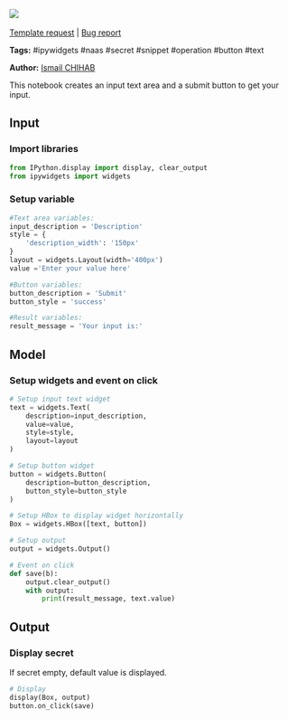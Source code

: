 <a href="https://app.naas.ai/user-redirect/naas/downloader?url=https://raw.githubusercontent.com/jupyter-naas/awesome-notebooks/master/IPyWidgets/IPyWidgets_Create_input_text_and_submit_button.ipynb" target="_parent"><img src="https://naasai-public.s3.eu-west-3.amazonaws.com/open_in_naas.svg"/></a><br><br><a href="https://github.com/jupyter-naas/awesome-notebooks/issues/new?assignees=&labels=&template=template-request.md&title=Tool+-+Action+of+the+notebook+">Template request</a> | <a href="https://github.com/jupyter-naas/awesome-notebooks/issues/new?assignees=&labels=bug&template=bug_report.md&title=IPyWidgets+-+Create+input+text+and+submit+button:+Error+short+description">Bug report</a>

**Tags:** #ipywidgets #naas #secret #snippet #operation #button #text

**Author:** [Ismail CHIHAB](https://www.linkedin.com/in/ismail-chihab-4b0a04202/)

This notebook creates an input text area and a submit button to get your input.

## Input

### Import libraries


```python
from IPython.display import display, clear_output
from ipywidgets import widgets
```

### Setup variable


```python
#Text area variables:
input_description = 'Description' 
style = {
    'description_width': '150px'
}
layout = widgets.Layout(width='400px')
value ='Enter your value here'

#Button variables:
button_description = 'Submit'
button_style = 'success'

#Result variables:
result_message = 'Your input is:'
```

## Model

### Setup widgets and event on click


```python
# Setup input text widget
text = widgets.Text(
    description=input_description,
    value=value,
    style=style,
    layout=layout
)

# Setup button widget
button = widgets.Button(
    description=button_description,
    button_style=button_style
)

# Setup HBox to display widget horizontally
Box = widgets.HBox([text, button])

# Setup output
output = widgets.Output()

# Event on click
def save(b):
    output.clear_output()
    with output:
        print(result_message, text.value)
```

## Output

### Display secret
If secret empty, default value is displayed.


```python
# Display
display(Box, output)
button.on_click(save)
```
